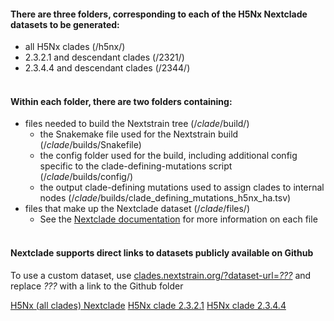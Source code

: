 #### There are three folders, corresponding to each of the H5Nx Nextclade datasets to be generated:
- all H5Nx clades (/h5nx/)
- 2.3.2.1 and descendant clades (/2321/)
- 2.3.4.4 and descendant clades (/2344/)
<br></br>
#### Within each folder, there are two folders containing:
- files needed to build the Nextstrain tree (/_clade_/build/)
  - the Snakemake file used for the Nextstrain build (/_clade_/builds/Snakefile)
  - the config folder used for the build, including additional config specific to the clade-defining-mutations script (/_clade_/builds/config/)
  - the output clade-defining mutations used to assign clades to internal nodes (/_clade_/builds/clade_defining_mutations_h5nx_ha.tsv)
- files that make up the Nextclade dataset (/_clade_/files/)
  - See the [Nextclade documentation](https://docs.nextstrain.org/projects/nextclade/en/stable/user/datasets.html) for more information on each file
<br></br>
#### Nextclade supports direct links to datasets publicly available on Github
To use a custom dataset, use [clades.nextstrain.org/?dataset-url=_???_](https://clades.nextstrain.org/?dataset-url=???) and replace _???_ with a link to the Github folder

[H5Nx (all clades) Nextclade](https://clades.nextstrain.org/?dataset-url=https://github.com/moncla-lab/h5nx-Clades/tree/main/jordan-h5-clades/testing-nextclade-datasets/h5nx/files)
[H5Nx clade 2.3.2.1](https://clades.nextstrain.org/?dataset-url=https://github.com/moncla-lab/h5nx-Clades/tree/main/jordan-h5-clades/testing-nextclade-datasets/2321/files)
[H5Nx clade 2.3.4.4](https://clades.nextstrain.org/?dataset-url=https://github.com/moncla-lab/h5nx-Clades/tree/main/jordan-h5-clades/testing-nextclade-datasets/2344/files)